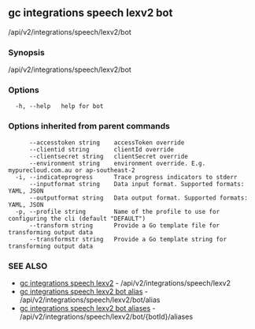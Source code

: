 ## gc integrations speech lexv2 bot

/api/v2/integrations/speech/lexv2/bot

### Synopsis

/api/v2/integrations/speech/lexv2/bot

### Options

```
  -h, --help   help for bot
```

### Options inherited from parent commands

```
      --accesstoken string    accessToken override
      --clientid string       clientId override
      --clientsecret string   clientSecret override
      --environment string    environment override. E.g. mypurecloud.com.au or ap-southeast-2
  -i, --indicateprogress      Trace progress indicators to stderr
      --inputformat string    Data input format. Supported formats: YAML, JSON
      --outputformat string   Data output format. Supported formats: YAML, JSON
  -p, --profile string        Name of the profile to use for configuring the cli (default "DEFAULT")
      --transform string      Provide a Go template file for transforming output data
      --transformstr string   Provide a Go template string for transforming output data
```

### SEE ALSO

* [gc integrations speech lexv2](gc_integrations_speech_lexv2.html)	 - /api/v2/integrations/speech/lexv2
* [gc integrations speech lexv2 bot alias](gc_integrations_speech_lexv2_bot_alias.html)	 - /api/v2/integrations/speech/lexv2/bot/alias
* [gc integrations speech lexv2 bot aliases](gc_integrations_speech_lexv2_bot_aliases.html)	 - /api/v2/integrations/speech/lexv2/bot/{botId}/aliases


